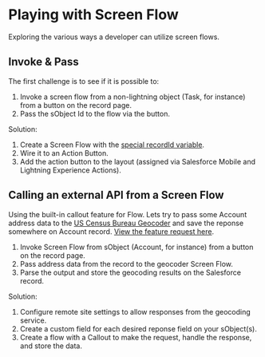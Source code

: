 # Playing with Screen Flow

Exploring the various ways a developer can utilize screen flows.

## Invoke & Pass

The first challenge is to see if it is possible to:
1) Invoke a screen flow from a non-lightning object (Task, for instance) from a button on the record page.
2) Pass the sObject Id to the flow via the button.

Solution:
1) Create a Screen Flow with the [special recordId variable](https://youtu.be/n3S1zHL_AnQ?t=78).
2) Wire it to an Action Button.
3) Add the action button to the layout (assigned via Salesforce Mobile and Lightning Experience Actions).

## Calling an external API from a Screen Flow

Using the built-in callout feature for Flow. Lets try to pass some Account address data to the [US Census Bureau Geocoder](https://geocoding.geo.census.gov/geocoder/Geocoding_Services_API.html) and save the reponse somewhere on Account record. [View the feature request here](https://github.com/vaugood/sfdx-fun/issues/1).
1) Invoke Screen Flow from sObject (Account, for instance) from a button on the record page.
2) Pass address data from the record to the geocoder Screen Flow.
3) Parse the output and store the geocoding results on the Salesforce record.

Solution:
1) Configure remote site settings to allow responses from the geocoding service.
2) Create a custom field for each desired reponse field on your sObject(s).
3) Create a flow with a Callout to make the request, handle the response, and store the data.